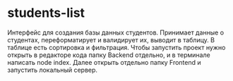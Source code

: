 # students-list
Интерфейс для создания базы данных студентов. Принимает данные о студентах, переформатирует и валидирует их, выводит в таблицу. В таблице есть сортировка и фильтрация.
Чтобы запустить проект нужно открыть в редакторе кода папку Backend отдельно, и в терминале написать node index. Далее открыть отдельно папку Frontend и запустить локальный сервер.
